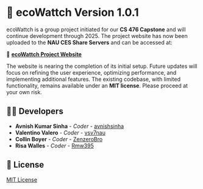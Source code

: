 # 🌿 ecoWattch Version 1.0.1  

ecoWattch is a group project initiated for our **CS 476 Capstone** and will continue development through 2025. The project website has now been uploaded to the **NAU CES Share Servers** and can be accessed at:  

🔗 **[ecoWattch Project Website](https://sce.nau.edu/capstone/projects/CS/2025/ecoWattch_S25/)**  

The website is nearing the completion of its initial setup. Future updates will focus on refining the user experience, optimizing performance, and implementing additional features. The existing codebase, with limited functionality, remains available under an **MIT license**. Please proceed at your own risk.  

## 👨‍💻 Developers  

* **Avnish Kumar Sinha** - *Coder* - [avnishsinha](https://github.com/avnishsinha)  
* **Valentino Valero** - *Coder* - [vsv7nau](https://github.com/vsv7nau)  
* **Collin Boyer** - *Coder* - [ZenzeroBro](https://github.com/ZenzeroBro)  
* **Risa Walles** - *Coder* - [Rmw395](https://github.com/rmw395)  

## 📜 License  

[MIT License](https://choosealicense.com/licenses/mit/)  
